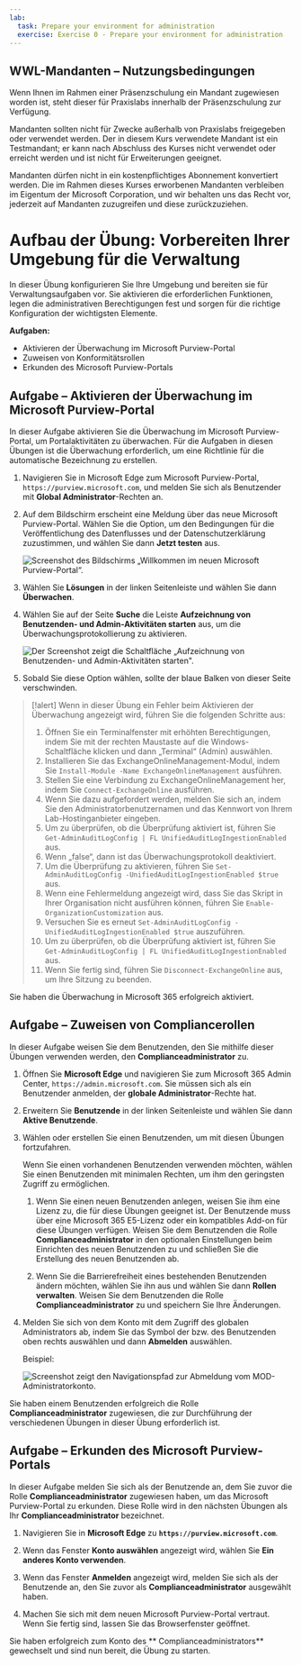 ```yaml
---
lab:
  task: Prepare your environment for administration
  exercise: Exercise 0 - Prepare your environment for administration
---
```


## WWL-Mandanten – Nutzungsbedingungen

Wenn Ihnen im Rahmen einer Präsenzschulung ein Mandant zugewiesen worden ist, steht dieser für Praxislabs innerhalb der Präsenzschulung zur Verfügung.

Mandanten sollten nicht für Zwecke außerhalb von Praxislabs freigegeben oder verwendet werden. Der in diesem Kurs verwendete Mandant ist ein Testmandant; er kann nach Abschluss des Kurses nicht verwendet oder erreicht werden und ist nicht für Erweiterungen geeignet.

Mandanten dürfen nicht in ein kostenpflichtiges Abonnement konvertiert werden. Die im Rahmen dieses Kurses erworbenen Mandanten verbleiben im Eigentum der Microsoft Corporation, und wir behalten uns das Recht vor, jederzeit auf Mandanten zuzugreifen und diese zurückzuziehen.

# Aufbau der Übung: Vorbereiten Ihrer Umgebung für die Verwaltung

In dieser Übung konfigurieren Sie Ihre Umgebung und bereiten sie für Verwaltungsaufgaben vor. Sie aktivieren die erforderlichen Funktionen, legen die administrativen Berechtigungen fest und sorgen für die richtige Konfiguration der wichtigsten Elemente.

**Aufgaben:**

- Aktivieren der Überwachung im Microsoft Purview-Portal
- Zuweisen von Konformitätsrollen
- Erkunden des Microsoft Purview-Portals

## Aufgabe – Aktivieren der Überwachung im Microsoft Purview-Portal

In dieser Aufgabe aktivieren Sie die Überwachung im Microsoft Purview-Portal, um Portalaktivitäten zu überwachen. Für die Aufgaben in diesen Übungen ist die Überwachung erforderlich, um eine Richtlinie für die automatische Bezeichnung zu erstellen.

1. Navigieren Sie in Microsoft Edge zum Microsoft Purview-Portal, `https://purview.microsoft.com`, und melden Sie sich als Benutzender mit **Global Administrator**-Rechten an.

1. Auf dem Bildschirm erscheint eine Meldung über das neue Microsoft Purview-Portal. Wählen Sie die Option, um den Bedingungen für die Veröffentlichung des Datenflusses und der Datenschutzerklärung zuzustimmen, und wählen Sie dann **Jetzt testen** aus.

    ![Screenshot des Bildschirms „Willkommen im neuen Microsoft Purview-Portal“.](../Media/welcome-purview-portal.png)

1. Wählen Sie **Lösungen** in der linken Seitenleiste und wählen Sie dann **Überwachen**.

1. Wählen Sie auf der Seite **Suche** die Leiste **Aufzeichnung von Benutzenden- und Admin-Aktivitäten starten** aus, um die Überwachungsprotokollierung zu aktivieren.

    ![Der Screenshot zeigt die Schaltfläche „Aufzeichnung von Benutzenden- und Admin-Aktivitäten starten".](../Media/enable-audit-button.png)

1. Sobald Sie diese Option wählen, sollte der blaue Balken von dieser Seite verschwinden.

>[!alert] Wenn in dieser Übung ein Fehler beim Aktivieren der Überwachung angezeigt wird, führen Sie die folgenden Schritte aus:
>1. Öffnen Sie ein Terminalfenster mit erhöhten Berechtigungen, indem Sie mit der rechten Maustaste auf die Windows-Schaltfläche klicken und dann „Terminal“ (Admin) auswählen.
>1. Installieren Sie das ExchangeOnlineManagement-Modul, indem Sie `Install-Module -Name ExchangeOnlineManagement` ausführen.
>1. Stellen Sie eine Verbindung zu ExchangeOnlineManagement her, indem Sie `Connect-ExchangeOnline` ausführen.
>1. Wenn Sie dazu aufgefordert werden, melden Sie sich an, indem Sie den Administratorbenutzernamen und das Kennwort von Ihrem Lab-Hostinganbieter eingeben.
>1. Um zu überprüfen, ob die Überprüfung aktiviert ist, führen Sie `Get-AdminAuditLogConfig | FL UnifiedAuditLogIngestionEnabled` aus.
>1. Wenn „false“, dann ist das Überwachungsprotokoll deaktiviert.
>1. Um die Überprüfung zu aktivieren, führen Sie `Set-AdminAuditLogConfig -UnifiedAuditLogIngestionEnabled $true` aus.
>   1. Wenn eine Fehlermeldung angezeigt wird, dass Sie das Skript in Ihrer Organisation nicht ausführen können, führen Sie `Enable-OrganizationCustomization` aus.
>   1. Versuchen Sie es erneut `Set-AdminAuditLogConfig -UnifiedAuditLogIngestionEnabled $true` auszuführen.
>1. Um zu überprüfen, ob die Überprüfung aktiviert ist, führen Sie `Get-AdminAuditLogConfig | FL UnifiedAuditLogIngestionEnabled` aus.
>1. Wenn Sie fertig sind, führen Sie `Disconnect-ExchangeOnline` aus, um Ihre Sitzung zu beenden.

Sie haben die Überwachung in Microsoft 365 erfolgreich aktiviert.

## Aufgabe – Zuweisen von Compliancerollen

In dieser Aufgabe weisen Sie dem Benutzenden, den Sie mithilfe dieser Übungen verwenden werden, den **Complianceadministrator** zu.

1. Öffnen Sie **Microsoft Edge** und navigieren Sie zum Microsoft 365 Admin Center, `https://admin.microsoft.com`. Sie müssen sich als ein Benutzender anmelden, der **globale Administrator**-Rechte hat.

1. Erweitern Sie **Benutzende** in der linken Seitenleiste und wählen Sie dann **Aktive Benutzende**.

1. Wählen oder erstellen Sie einen Benutzenden, um mit diesen Übungen fortzufahren.

   Wenn Sie einen vorhandenen Benutzenden verwenden möchten, wählen Sie einen Benutzenden mit minimalen Rechten, um ihm den geringsten Zugriff zu ermöglichen.

   1. Wenn Sie einen neuen Benutzenden anlegen, weisen Sie ihm eine Lizenz zu, die für diese Übungen geeignet ist. Der Benutzende muss über eine Microsoft 365 E5-Lizenz oder ein kompatibles Add-on für diese Übungen verfügen. Weisen Sie dem Benutzenden die Rolle **Complianceadministrator** in den optionalen Einstellungen beim Einrichten des neuen Benutzenden zu und schließen Sie die Erstellung des neuen Benutzenden ab.

   1. Wenn Sie die Barrierefreiheit eines bestehenden Benutzenden ändern möchten, wählen Sie ihn aus und wählen Sie dann **Rollen verwalten**. Weisen Sie dem Benutzenden die Rolle **Complianceadministrator** zu und speichern Sie Ihre Änderungen.

1. Melden Sie sich von dem Konto mit dem Zugriff des globalen Administrators ab, indem Sie das Symbol der bzw. des Benutzenden oben rechts auswählen und dann **Abmelden** auswählen.

   Beispiel:

   ![Screenshot zeigt den Navigationspfad zur Abmeldung vom MOD-Administratorkonto.](../Media/sign-out.png)

Sie haben einem Benutzenden erfolgreich die Rolle **Complianceadministrator** zugewiesen, die zur Durchführung der verschiedenen Übungen in dieser Übung erforderlich ist.

## Aufgabe – Erkunden des Microsoft Purview-Portals

In dieser Aufgabe melden Sie sich als der Benutzende an, dem Sie zuvor die Rolle **Complianceadministrator** zugewiesen haben, um das Microsoft Purview-Portal zu erkunden. Diese Rolle wird in den nächsten Übungen als Ihr **Complianceadministrator** bezeichnet.

1. Navigieren Sie in **Microsoft Edge** zu **`https://purview.microsoft.com`**.

1. Wenn das Fenster **Konto auswählen** angezeigt wird, wählen Sie **Ein anderes Konto verwenden**.

1. Wenn das Fenster **Anmelden** angezeigt wird, melden Sie sich als der Benutzende an, den Sie zuvor als **Complianceadministrator** ausgewählt haben.

1. Machen Sie sich mit dem neuen Microsoft Purview-Portal vertraut. Wenn Sie fertig sind, lassen Sie das Browserfenster geöffnet.

Sie haben erfolgreich zum Konto des ** Complianceadministrators** gewechselt und sind nun bereit, die Übung zu starten.
